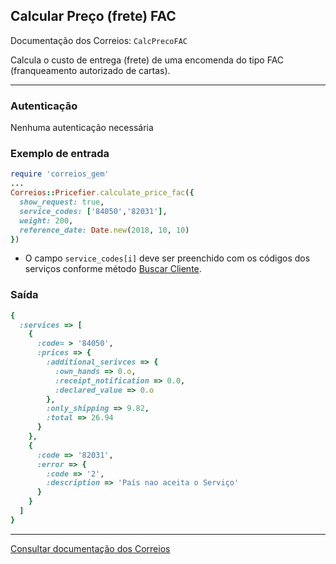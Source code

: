 ## Calcular Preço (frete) FAC

Documentação dos Correios: `CalcPrecoFAC`

Calcula o custo de entrega (frete) de uma encomenda do tipo FAC (franqueamento autorizado de cartas).

____

### Autenticação
Nenhuma autenticação necessária

### Exemplo de entrada

```ruby
require 'correios_gem'
...
Correios::Pricefier.calculate_price_fac({
  show_request: true,
  service_codes: ['84050','82031'],
  weight: 200,
  reference_date: Date.new(2018, 10, 10)
})
```
* O campo `service_codes[i]` deve ser preenchido com os códigos dos serviços conforme método [Buscar Cliente](../sigep/SEARCH_CUSTOMER.md).

### Saída

```ruby
{
  :services => [
    {
      :code= > '84050',
      :prices => {
        :additional_serivces => {
          :own_hands => 0.o,
          :receipt_notification => 0.0,
          :declared_value => 0.o
        },
        :only_shipping => 9.82,
        :total => 26.94
      }
    },
    {
      :code => '82031',
      :error => {
        :code => '2',
        :description => 'País nao aceita o Serviço'
      }
    }
  ]
}
```
---

[Consultar documentação dos Correios](http://ws.correios.com.br/calculador/CalcPrecoPrazo.asmx)
